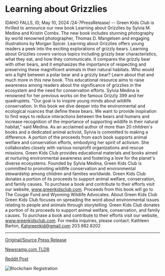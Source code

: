 # Learning about Grizzlies

IDAHO FALLS, ID, May 10, 2024 /24-7PressRelease/ -- Green Kids Club is thrilled to announce our new book Learning about Grizzlies by Sylvia M. Medina and Kristin Combs. The new book includes stunning photography by world renowned photographer, Thomas D. Mangelsen and engaging illustrations by Morgan Spicer. Learning about Grizzlies offers young readers a peek into the exciting explorations of grizzly bears.  Learning about Grizzlies covers various topics including grizzly bear characteristics, what they eat, and how they communicate. It compares the grizzly bear with other bears, and it emphasizes the importance of respecting and preserving these magnificent animals in their natural habitats. Who would win a fight between a polar bear and a grizzly bear? Learn about that and much more in this new book. This educational resource aims to raise awareness among readers about the significance of grizzlies in the ecosystem and the need for conservation efforts.  Sylvia Medina is renowned for her previous works on the famous Grizzly 399 and her quadruplets. "Our goal is to inspire young minds about wildlife conservation. In this book we dive deeper into the environmental and ecological nuances that define these bears. We want to provide inspiration to find ways to reduce interactions between the bears and humans and increase recognition of the importance of supporting wildlife in their natural habitat," said Medina. As an acclaimed author of more than 20 children's books and a dedicated animal activist, Sylvia is committed to making a difference. A portion of the proceeds from each book supports animal welfare and conservation efforts, embodying her spirit of activism. She collaborates closely with various nonprofit organizations and rescue missions.  Green Kids Club provides educational materials and books aimed at nurturing environmental awareness and fostering a love for the planet's diverse ecosystems. Founded by Sylvia Medina, Green Kids Club is committed to promoting wildlife conservation and environmental stewardship among children and families worldwide.  Green Kids Club donates a portion of its proceeds to support animal welfare, conservation, and family causes. To purchase a book and contribute to their efforts visit our website, www.greenkidsclub.com. Proceeds from this book will go to The Cougar Fund and Wyoming Wildlife Advocates.  About Green Kids Club Green Kids Club focuses on spreading the word about environmental issues relating to people and animals through storytelling. Green Kids Club donates a portion of its proceeds to support animal welfare, conservation, and family causes. To purchase a book and contribute to their efforts visit our website, www.greenkidsclub.com.  For media inquiries, please contact: Kathleen Barton, Katgreenkid@gmail.com 203.982.8202 

---

[Original/Source Press Release](https://newlive.24-7pressrelease.com/press-release/510784/learning-about-grizzlies)
                    

[Newsramp.com TLDR](None) 



[Reddit Post](https://www.reddit.com/r/Lifestyle_Culture/comments/1cpq940/new_book_learning_about_grizzlies_released_by/) 



![Blockchain Registration](https://cdn.newsramp.app/24-7PressRelease/qrcode/245/11/kissHa7P.webp)